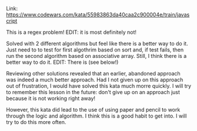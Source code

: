 Link: https://www.codewars.com/kata/55983863da40caa2c900004e/train/javascript

This is a regex problem! EDIT: it is most definitely not!

Solved with 2 different algorithms but feel like there is a better way to do it. Just need to to test for first algothrim based on sort and, if test fails, then run the second algorithm based on associative array. Still, I think there is a better way to do it. EDIT: There is (see below!)

Reviewing other solutions revealed that an earlier, abandoned approach was indeed a much better approach. Had I not given up on this approach out of frustration, I would have solved this kata much morre quickly. I will try to remember this lesson in the future: don't give up on an approach just because it is not working right away!

However, this kata did lead to the use of using paper and pencil to work through the logic and algorithm. I think this is a good habit to get into. I will try to do this more often.


